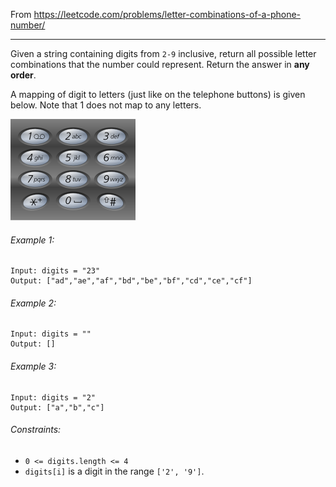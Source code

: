 From https://leetcode.com/problems/letter-combinations-of-a-phone-number/

----

Given a string containing digits from `2-9` inclusive, return all possible letter combinations that
the number could represent. Return the answer in **any order**.

A mapping of digit to letters (just like on the telephone buttons) is given below.
Note that 1 does not map to any letters.

![phone keypad](200px-Telephone-keypad2.svg.png)

###### Example 1:

```
Input: digits = "23"
Output: ["ad","ae","af","bd","be","bf","cd","ce","cf"]
```

###### Example 2:

```
Input: digits = ""
Output: []
```

###### Example 3:

```
Input: digits = "2"
Output: ["a","b","c"]
```

###### Constraints:

* `0 <= digits.length <= 4`
* `digits[i]` is a digit in the range `['2', '9']`.